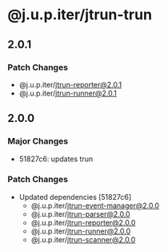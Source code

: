 # @j.u.p.iter/jtrun-trun

## 2.0.1

### Patch Changes

- @j.u.p.iter/jtrun-reporter@2.0.1
- @j.u.p.iter/jtrun-runner@2.0.1

## 2.0.0

### Major Changes

- 51827c6: updates trun

### Patch Changes

- Updated dependencies [51827c6]
  - @j.u.p.iter/jtrun-event-manager@2.0.0
  - @j.u.p.iter/jtrun-parser@2.0.0
  - @j.u.p.iter/jtrun-reporter@2.0.0
  - @j.u.p.iter/jtrun-runner@2.0.0
  - @j.u.p.iter/jtrun-scanner@2.0.0
